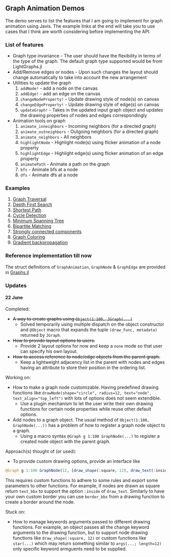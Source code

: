## Graph Animation Demos

The demo serves to list the features that I am going to implement for graph animation using Javis. The example links at the end will take you to use cases that I think are worth considering before implementing the API.

### List of features

* Graph type invariance - The user should have the flexibility in terms of the type of the graph. The default graph type supported would be from LightGraphs.jl
* Add/Remove edges or nodes - Upon such changes the layout should change automatically to take into account the new arrangement
* Utilities to update the graph
    1. `addNode!` - add a node on the canvas
    2. `addEdge!` - add an edge on the canvas
    3. `changeNodeProperty!` - Update drawing style of node(s) on canvas
    4. `changeEdgeProperty!` - Update drawing style of edge(s) on canvas
    5. `updateGraph!` - Takes in the updated input graph object and updates the drawing properties of nodes and edges correspondingly
* Animation tools on graph
    1. `animate_inneighbors` - Incoming neighbors (for a directed graph)
    2. `animate_outneighbors` - Outgoing neighbors (for a directed graph)
    3. `animate_neighbors` - All neighbors
    4. `highlightNode` - Highlight node(s) using flicker animation of a node property
    5. `highlightEdge` - Highlight edge(s) using flicker animation of an edge property
    6. `animatePath` - Animate a path on the graph
    7. `bfs` - Animate bfs at a node
    8. `dfs` - Animate dfs at a node

### Examples

1. [Graph Traversal](example1.md)
2. [Depth First Search](example2.md)
2. [Shortest Path](example3.md)
3. [Cycle Detection]()
4. [Minimum Spanning Tree]()
5. [Bipartite Matching]()
6. [Strongly connected components]()
7. [Graph Coloring]()
8. [Gradient backpropagation]()

### Reference implementation till now

The struct definitions of `GraphAnimation`, `GraphNode` & `GraphEdge` are provided in [Graphs.jl](../../src/structs/Graphs.jl)

### Updates

#### 22 June
Completed:
* ~~A way to create graphs using `Object(1:100, JGraph(...)`~~
    * Solved temporarily using multiple dispatch on the object constructor and `@Object` macro that expands the tuple `(draw_func, metadata)` returned by `JGraph`. 
* ~~How to provide layout options to users.~~
    * Provide 2 layout options for now and keep a `none` mode so that user can specify his own layout.
* ~~How to access reference to node/edge objects from the parent graph.~~
    * Keep a lightweight adjacency list in the parent with nodes and edges having an attribute to store their position in the ordering list.

Working on:
* How to make a graph node customizable. Having predefined drawing functions like `drawNode(shape="circle", radius=12, text="node", text_align="top_left")` with lots of options does not seem extendible.
    * Use a plugin mechanism to let the user write their own drawing functions for certain node properties while reuse other default options.
* Add nodes to a graph object. The usual method of `Object(1:100, GraphNode(...))` has a problem of how to register a graph node object to a graph.
    * Using a macro syntax `@Graph g 1:100 GraphNode(...)` to register a created node object with the parent graph.

Approach(s) thought of (or used):
* To provide custom drawing options, provide an interface like 
```julia
@Graph g 1:100 GraphNode(12, [draw_shape(:square, 12), draw_text(:inside, "123"), fill(:image, "./img.png"), custom_border()])
```
This requires custom functions to adhere to some rules and export some parameters to other functions. For example, if nodes are drawn as square return `text_bbx` to support the option `:inside` of `draw_text`. Similarly to have your own custom border you can use `border_bbx` from a drawing function to create a border around the node.

Stuck on:
* How to manage keywords arguments passed to different drawing functions. For example, an object passes all the change keyword arguments to the drawing function, but to support node drawing functions like `draw_shape(:square, 12)` or custom functions like `star(...)` which may return something similar to `args(...; length=12)` only specific keyword armguents need to be supplied.
